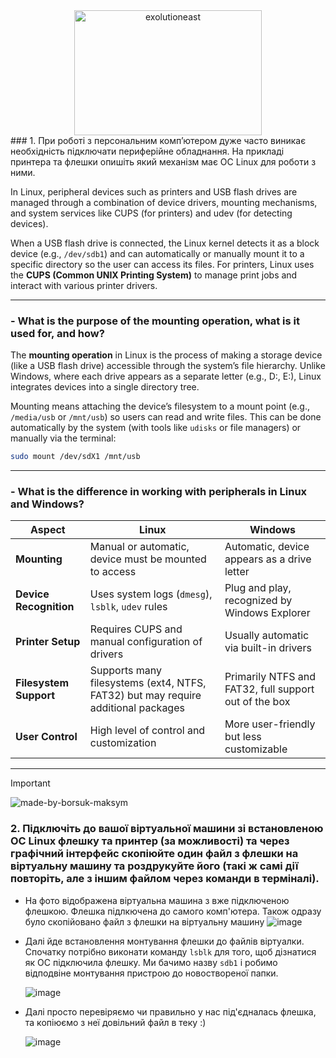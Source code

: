 <div align="center">
  <img src="https://github.com/user-attachments/assets/dcdd0d7c-164c-4a93-a6d8-84b6015c07aa" height="200" width="300" alt="exolutioneast">
</div>
### 1. При роботі з персональним комп’ютером дуже часто виникає необхідність підключати периферійне обладнання. На прикладі принтера та флешки опишіть який механізм має ОС Linux для роботи з ними.

  In Linux, peripheral devices such as printers and USB flash drives are managed through a combination of device drivers, mounting mechanisms, and system services like CUPS (for printers) and udev (for detecting devices).
  
  When a USB flash drive is connected, the Linux kernel detects it as a block device (e.g., `/dev/sdb1`) and can automatically or manually mount it to a specific directory so the user can access its files. For printers, Linux uses the **CUPS (Common UNIX Printing System)** to manage print jobs and interact with various printer drivers.
  
  ---
  
  ### **- What is the purpose of the mounting operation, what is it used for, and how?**
  
  The **mounting operation** in Linux is the process of making a storage device (like a USB flash drive) accessible through the system’s file hierarchy. Unlike Windows, where each drive appears as a separate letter (e.g., D:\, E:\), Linux integrates devices into a single directory tree.
  
  Mounting means attaching the device’s filesystem to a mount point (e.g., `/media/usb` or `/mnt/usb`) so users can read and write files. This can be done automatically by the system (with tools like `udisks` or file managers) or manually via the terminal:
  ```bash
  sudo mount /dev/sdX1 /mnt/usb
  ```
  
  ---
  
  ### **- What is the difference in working with peripherals in Linux and Windows?**
  
  | Aspect | Linux | Windows |
  |--------|-------|---------|
  | **Mounting** | Manual or automatic, device must be mounted to access | Automatic, device appears as a drive letter |
  | **Device Recognition** | Uses system logs (`dmesg`), `lsblk`, `udev` rules | Plug and play, recognized by Windows Explorer |
  | **Printer Setup** | Requires CUPS and manual configuration of drivers | Usually automatic via built-in drivers |
  | **Filesystem Support** | Supports many filesystems (ext4, NTFS, FAT32) but may require additional packages | Primarily NTFS and FAT32, full support out of the box |
  | **User Control** | High level of control and customization | More user-friendly but less customizable |
  
  --- 

>[!IMPORTANT]
> ![made-by-borsuk-maksym](https://github.com/user-attachments/assets/68d0a6b6-134b-4446-a841-61b9dc7c958b)

### 2. Підключіть до вашої віртуальної машини зі встановленою ОС Linux флешку та принтер (за можливості) та через графічний інтерфейс скопіюйте один файл з флешки на віртуальну машину та роздрукуйте його (такі ж самі дії повторіть, але з іншим файлом через команди в терміналі).

  - На фото відображена віртуальна машина з вже підключеною флешкою. Флешка підлкючена до самого комп'ютера. Також одразу було скопійовано файл з флешки на віртуальну машину
   ![image](https://github.com/user-attachments/assets/54c493ed-f612-4106-92a1-d52cf02a3bf3)

  - Далі йде встановлення монтування флешки до файлів віртуалки. Спочатку потрібно виконати команду `lsblk` для того, щоб дізнатися як ОС підключила флешку. Ми бачимо назву `sdb1` і робимо відподвіне монтування пристрою до новоствореної папки.
  
    ![image](https://github.com/user-attachments/assets/1ee5d0f4-d32e-4863-a018-1b6c233f8270)
  
  - Далі просто перевіряємо чи правильно у нас під'єдналась флешка, та копіюємо з неї довільний файл в теку :)

    ![image](https://github.com/user-attachments/assets/95774fb8-de97-4368-b02b-119ae4b07d7a)
 
